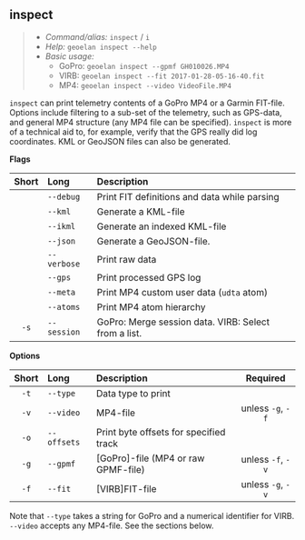 ## inspect

> - *Command/alias:* `inspect` / `i`
> - *Help:* `geoelan inspect --help`
> - *Basic usage:*
>   - GoPro: `geoelan inspect --gpmf GH010026.MP4`
>   - VIRB: `geoelan inspect --fit 2017-01-28-05-16-40.fit`
>   - MP4: `geoelan inspect --video VideoFile.MP4`

`inspect` can print telemetry contents of a GoPro MP4 or a Garmin FIT-file. Options include filtering to a sub-set of the telemetry, such as GPS-data, and general MP4 structure (any MP4 file can be specified). `inspect` is more of a technical aid to, for example, verify that the GPS really did log coordinates. KML or GeoJSON files can also be generated.

**Flags**

| Short | Long                | Description
| :---: | :---------- | :--------------------------------
|       | `--debug`   | Print FIT definitions and data while parsing
|       | `--kml`     | Generate a KML-file
|       | `--ikml`    | Generate an indexed KML-file
|       | `--json`    | Generate a GeoJSON-file.
|       | `--verbose` | Print raw data
|       | `--gps`     | Print processed GPS log
|       | `--meta`    | Print MP4 custom user data (`udta` atom)
|       | `--atoms`   | Print MP4 atom hierarchy
| `-s`  | `--session` | GoPro: Merge session data. VIRB: Select from a list.

**Options**

| Short | Long           | Description                       |  Required
| :---: | :------------- | :-------------------------------- |  :------:
| `-t`  | `--type`       | Data type to print                |
| `-v`  | `--video`      | MP4-file                          | unless `-g`, `-f`
| `-o`  | `--offsets`    | Print byte offsets for specified track |
| `-g`  | `--gpmf`       | \[GoPro\]-file (MP4 or raw GPMF-file) |  unless `-f`, `-v`
| `-f`  | `--fit`        | \[VIRB\]FIT-file                      |  unless `-g`, `-v`

Note that `--type` takes a string for GoPro and a numerical identifier for VIRB. `--video` accepts any MP4-file. See the sections below.